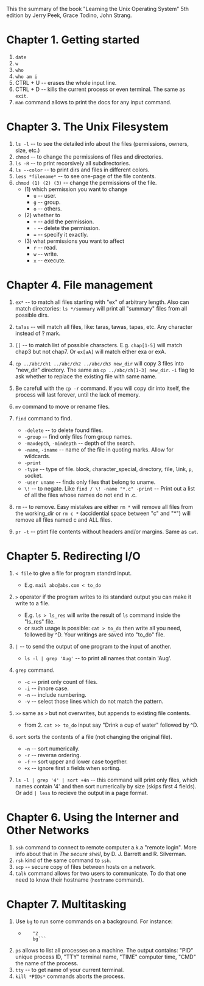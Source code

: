 This the summary of the book "Learning the Unix Operating System" 5th edition by Jerry Peek, Grace Todino, John Strang.

# Chapter 1. Getting started

1. `date`
2. `w`
3. ```who```
4. ```who am i```
5. CTRL + U -- erases the whole input line.
6. CTRL + D -- kills the current process or even terminal. The same as ```exit```.
7. `man` command allows to print the docs for any input command.

# Chapter 3. The Unix Filesystem

1. ```ls -l``` -- to see the detailed info about the files (permissions, owners, size, etc.)
2. ```chmod``` -- to change the permissions of files and directories.
3. ```ls -R``` -- to print recorsively all subdirectories.
4. ```ls --color``` -- to print dirs and files in different colors.
5. ```less *filename*``` -- to see one-page of the file contents.
6. `chmod (1) (2) (3)` -- change the permissions of the file.
   - (1) which permission you want to change
     - `u` -- user.
     - `g` -- group.
     - `o` -- others.
   - (2) whether to
     - `+` -- add the permission.
     - `-` -- delete the permission.
     - `=` -- specify it exactly.
   - (3) what permissions you want to affect
     - `r` -- read.
     - `w` -- write.
     - `x` -- execute.


# Chapter 4. File management

1. ```ex*``` -- to match all files starting with "ex" of arbitrary length. Also can match directories: ```ls */summary``` will print all "summary" files from all possible dirs.
2. ```ta?as``` -- will match all files, like: taras, tawas, tapas, etc. Any character instead of ? mark.
3. ```[]``` -- to match list of possible characters. E.g. ```chap[1-5]``` will match chap3 but not chap7. Or ```ex[aA]``` will match either exa or exA.
4. ```cp ../abc/ch1 ../abc/ch2 ../abc/ch3 new_dir``` will copy 3 files into "new_dir" directory. The same as ```cp ../abc/ch[1-3] new_dir```. ```-i``` flag to ask whether to replace the existing file with same name.
5. Be carefull with the ```cp -r``` command. If you will copy dir into itself, the process will last forever, until the lack of memory.
6. ```mv``` command to move or rename files.
7. ```find``` command to find.
   * ```-delete``` -- to delete found files.
   * ```-group``` -- find only files from group names.
   * ```-maxdepth```, ```-mindepth``` -- depth of the search.
   * ```-name```, ```-iname``` -- name of the file in quoting marks. Allow for wildcards.
   * ```-print```
   * ```-type``` -- type of file. ```b```lock, ```c```haracter_special, ```d```irectory, ```f```ile, ```l```ink, ```p```, ```s```ocket.
   * ```-user uname``` -- finds only files that belong to uname.
   * ```\!``` -- to negate. Like ```find / \! -name "*.c" -print``` -- Print out a list of all the files whose names do not end in .c.

8. ```rm``` -- to remove. Easy mistakes are either ```rm *``` will remove all files from the working_dir or ```rm c *``` (accidential space between "c" and "\*") will remove all files named c and ALL files.
9. ```pr -t``` -- ptint file contents without headers and/or margins. Same as ```cat```.


# Chapter 5. Redirecting I/O

1. `< file` to give a file for program standrd input.
   - E.g. `mail abc@abs.com < to_do`

2. `>` operator if the program writes to its standard output you can make it write to a file.

   - E.g. `ls > ls_res` will write the result of `ls` command inside the "ls_res" file.
   - or such usage is possible: `cat > to_do` then write all you need, followed by ^D. Your writings are saved into "to_do" file.

3. `|` -- to send the output of one program to the input of another.

   - `ls -l | grep 'Aug'` -- to print all names that contain 'Aug'.
  
4. `grep` command.
   - `-c` -- print only count of files.
   - `-i` -- ihnore case.
   - `-n` -- include numbering.
   - `-v` -- select those lines which do not match the pattern.

5. `>>` same as `>` but not overwrites, but appends to existing file contents.
   - from 2. `cat >> to_do` input say "Drink a cup of water" followed by ^D.

6. `sort` sorts the contents of a file (not changing the original file).
   - `-n` -- sort numerically.
   - `-r` -- reverse ordering.
   - `-f` -- sort upper and lower case together.
   - `+x` -- ignore first x fields when sorting.

7. `ls -l | grep '4' | sort +4n` -- this command will print only files, which names contain '4' and then sort numerically by size (skips first 4 fields). Or add `| less` to recieve the output in a page format.

# Chapter 6. Using the Interner and Other Networks

1. `ssh` command to connect to remote computer a.k.a "remote login". More info about that in *The secure shell*, by D. J. Barrett and R. Silverman.
2. `rsh` kind of the same command to `ssh`.
3. `scp` -- secure copy of files between hosts on a network.
4. `talk` command allows for two users to communicate. To do that one need to know their hostname (`hostname` command).


# Chapter 7. Multitasking

1. Use `bg` to run some commands on a background. For instance:
   - ```sort hugefile1 hugefile2 > sorted
        ^Z
        bg```
2. `ps` allows to list all processes on a machine. The output contains: "PID" unique process ID, "TTY" terminal name, "TIME" computer time, "CMD" the name of the process.
3. `tty` -- to get name of your current terminal.
4. `kill *PIDs*` commands aborts the process.
